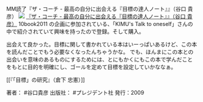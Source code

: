 MM読了『ザ・コーチ - 最高の自分に出会える『目標の達人ノート』』（谷口 貴彦）
[![](https://images-fe.ssl-images-amazon.com/images/I/41GC3tJCzZL._SL160_.jpg)](http://www.amazon.co.jp/exec/obidos/ASIN/4833419238/choiyaki81-22/ref=nosim)
[『ザ・コーチ - 最高の自分に出会える『目標の達人ノート』』（谷口 貴彦）](http://www.amazon.co.jp/exec/obidos/ASIN/4833419238/choiyaki81-22/ref=nosim)
10book2011 の企画に参加されている、「KIMU's Talk to oneself」さんの中で紹介されていて興味を持ったので登録。そして購入。

出会えて良かった。目標に関して書かれている本はいーっぱいあるけど、この本を読んだことでもう必要なくなったんちゃうかな。
でも、ほんまにこの本との出会いを意味のあるものにするためには、とにもかくにもこの本で学んだことをもとに目的を明確にし、ゴールを定めて目標を設定していかななぁ。

[[『「目標」の研究』（倉下 忠憲）]]

著者： #谷口貴彦
出版社： #プレジデント社
発行：2009
